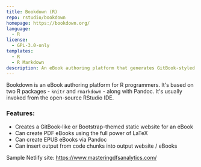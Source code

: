 ```yaml
---
title: Bookdown (R)
repo: rstudio/bookdown
homepage: https://bookdown.org/
language:
  - R
license:
  - GPL-3.0-only
templates:
  - R
  - R Markdown
description: An eBook authoring platform that generates GitBook-styled static sites
---
```


Bookdown is an eBook authoring platform for R programmers. It's based on two R packages - `knitr` and `rmarkdown` - along with Pandoc. It's usually invoked from the open-source RStudio IDE.

### Features:
* Creates a GitBook-like or Bootstrap-themed static website for an eBook
* Can create PDF eBooks using the full power of LaTeX
* Can create EPUB eBooks via Pandoc
* Can insert output from code chunks into output website / eBooks

Sample Netlify site: https://www.masteringdfsanalytics.com/
